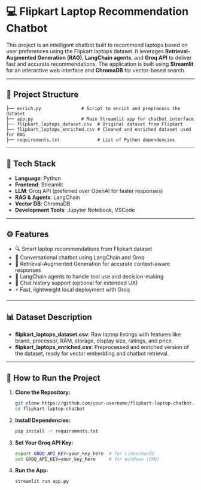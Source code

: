 
# 💻 Flipkart Laptop Recommendation Chatbot

This project is an intelligent chatbot built to recommend laptops based on user preferences using the Flipkart laptops dataset. It leverages **Retrieval-Augmented Generation (RAG)**, **LangChain agents**, and **Groq API** to deliver fast and accurate recommendations. The application is built using **Streamlit** for an interactive web interface and **ChromaDB** for vector-based search.

---

## 📁 Project Structure

```plaintext
├── enrich.py               # Script to enrich and preprocess the dataset      
├── app.py                  # Main Streamlit app for chatbot interface
├── flipkart_laptops_dataset.csv  # Original dataset from Flipkart
├── flipkart_laptops_enriched.csv # Cleaned and enriched dataset used for RAG
├── requirements.txt              # List of Python dependencies
````

---

## 🔧 Tech Stack

* **Language**: Python
* **Frontend**: Streamlit
* **LLM**: Groq API (preferred over OpenAI for faster responses)
* **RAG & Agents**: LangChain
* **Vector DB**: ChromaDB
* **Development Tools**: Jupyter Notebook, VSCode

---

## ⚙️ Features

* 🔍 Smart laptop recommendations from Flipkart dataset
* 💬 Conversational chatbot using LangChain and Groq
* 🧠 Retrieval-Augmented Generation for accurate context-aware responses
* 🧰 LangChain agents to handle tool use and decision-making
* 💾 Chat history support (optional for extended UX)
* ⚡ Fast, lightweight local deployment with Groq

---

## 📊 Dataset Description

* **flipkart\_laptops\_dataset.csv**: Raw laptop listings with features like brand, processor, RAM, storage, display size, ratings, and price.
* **flipkart\_laptops\_enriched.csv**: Preprocessed and enriched version of the dataset, ready for vector embedding and chatbot retrieval.

---

## 🚀 How to Run the Project

1. **Clone the Repository:**

   ```bash
   git clone https://github.com/your-username/flipkart-laptop-chatbot.git
   cd flipkart-laptop-chatbot
   ```

2. **Install Dependencies:**

   ```bash
   pip install -r requirements.txt
   ```

3. **Set Your Groq API Key:**

   ```bash
   export GROQ_API_KEY=your_key_here  # for Linux/macOS
   set GROQ_API_KEY=your_key_here     # for Windows (CMD)
   ```

4. **Run the App:**

   ```bash
   streamlit run app.py
   ```





